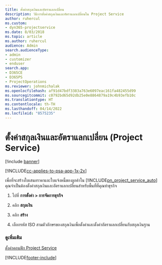 ```yaml
---
title: ตั้งค่าสกุลเงินและอัตราแลกเปลี่ยน
description: วิธีการตั้งค่าสกุลเงินและอัตราแลกเปลี่ยนใน Project Service
author: ruhercul
ms.custom:
- dyn365-projectservice
ms.date: 8/03/2018
ms.topic: article
ms.author: ruhercul
audience: Admin
search.audienceType:
- admin
- customizer
- enduser
search.app:
- D365CE
- D365PS
- ProjectOperations
ms.reviewer: johnmichalak
ms.openlocfilehash: af91d47bdf3383a763e6097eac161fa482455d99
ms.sourcegitcommit: c0792bd65d92db25e0e8864879a19c4b93efb10c
ms.translationtype: HT
ms.contentlocale: th-TH
ms.lasthandoff: 04/14/2022
ms.locfileid: "8575235"
---
```

# <a name="set-up-currencies-and-exchange-rates-project-service"></a>ตั้งค่าสกุลเงินและอัตราแลกเปลี่ยน (Project Service)

[!include [banner](../includes/psa-now-project-operations.md)]

[!INCLUDE[cc-applies-to-psa-app-1x-2x](../includes/cc-applies-to-psa-app-1x-2x.md)]

เพื่อที่จะสร้างใบเสนอราคาและใบแจ้งหนี้ของลูกค้าใน [!INCLUDE[pn_project_service_auto](../includes/pn-project-service-auto.md)] คุณจำเป็นต้องตั้งค่าสกุลเงินและอัตราแลกเปลี่ยนสำหรับพื้นที่ที่คุณทำธุรกิจ  
  
1.  ไปที่ **การตั้งค่า > การจัดการธุรกิจ**  
  
2.  คลิก **สกุลเงิน**  
  
3.  คลิก **สร้าง**  
  
4.  เลือกรหัส ISO สามตัวอักษรของสกุลเงินเพื่อตั้งค่าและตั้งค่าอัตราแลกเปลี่ยนกับสกุลเงินฐาน  
  
### <a name="see-also"></a>ดูเพิ่มเติม  
 [ตั้งค่าคอนฟิก Project Service](../psa/configure.md)


[!INCLUDE[footer-include](../includes/footer-banner.md)]
